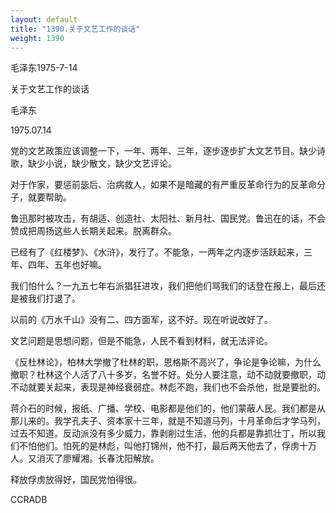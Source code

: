 ```yaml
---
layout: default
title: "1390.关于文艺工作的谈话"
weight: 1390
---
```


毛泽东1975-7-14

关于文艺工作的谈话

毛泽东

1975.07.14

党的文艺政策应该调整一下，一年、两年、三年，逐步逐步扩大文艺节目。缺少诗歌，缺少小说，缺少散文，缺少文艺评论。

对于作家，要惩前毖后、治病救人，如果不是暗藏的有严重反革命行为的反革命分子，就要帮助。

鲁迅那时被攻击，有胡适、创造社、太阳社、新月社、国民党。鲁迅在的话，不会赞成把周扬这些人长期关起来。脱离群众。

已经有了《红楼梦》、《水浒》，发行了。不能急，一两年之内逐步活跃起来，三年、四年、五年也好嘛。

我们怕什么？一九五七年右派猖狂进攻，我们把他们骂我们的话登在报上，最后还是被我们打退了。

以前的《万水千山》没有二、四方面军，这不好。现在听说改好了。

文艺问题是思想问题，但是不能急，人民不看到材料，就无法评论。

《反杜林论》，柏林大学撤了杜林的职，恩格斯不高兴了，争论是争论嘛，为什么撤职？杜林这个人活了八十多岁，名誉不好。处分人要注意，动不动就要撤职，动不动就要关起来，表现是神经衰弱症。林彪不跑，我们也不会杀他，批是要批的。

蒋介石的时候，报纸、广播、学校、电影都是他们的，他们蒙蔽人民。我们都是从那儿来的。我学孔夫子、资本家十三年，就是不知道马列，十月革命后才学马列，过去不知道。反动派没有多少威力，靠剥削过生活，他的兵都是靠抓壮丁，所以我们不怕他们。怕死的是林彪，叫他打锦州，他不打，最后两天他去了，俘虏十万人。又消灭了廖耀湘。长春沈阳解放。

释放俘虏放得好，国民党怕得很。

CCRADB


